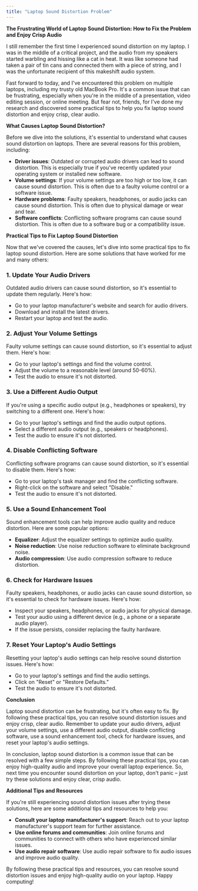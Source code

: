 ```yaml
---
title: "Laptop Sound Distortion Problem"
---
```


**The Frustrating World of Laptop Sound Distortion: How to Fix the Problem and Enjoy Crisp Audio**

I still remember the first time I experienced sound distortion on my laptop. I was in the middle of a critical project, and the audio from my speakers started warbling and hissing like a cat in heat. It was like someone had taken a pair of tin cans and connected them with a piece of string, and I was the unfortunate recipient of this makeshift audio system.

Fast forward to today, and I've encountered this problem on multiple laptops, including my trusty old MacBook Pro. It's a common issue that can be frustrating, especially when you're in the middle of a presentation, video editing session, or online meeting. But fear not, friends, for I've done my research and discovered some practical tips to help you fix laptop sound distortion and enjoy crisp, clear audio.

**What Causes Laptop Sound Distortion?**

Before we dive into the solutions, it's essential to understand what causes sound distortion on laptops. There are several reasons for this problem, including:

*   **Driver issues**: Outdated or corrupted audio drivers can lead to sound distortion. This is especially true if you've recently updated your operating system or installed new software.
*   **Volume settings**: If your volume settings are too high or too low, it can cause sound distortion. This is often due to a faulty volume control or a software issue.
*   **Hardware problems**: Faulty speakers, headphones, or audio jacks can cause sound distortion. This is often due to physical damage or wear and tear.
*   **Software conflicts**: Conflicting software programs can cause sound distortion. This is often due to a software bug or a compatibility issue.

**Practical Tips to Fix Laptop Sound Distortion**

Now that we've covered the causes, let's dive into some practical tips to fix laptop sound distortion. Here are some solutions that have worked for me and many others:

### 1. **Update Your Audio Drivers**

Outdated audio drivers can cause sound distortion, so it's essential to update them regularly. Here's how:

*   Go to your laptop manufacturer's website and search for audio drivers.
*   Download and install the latest drivers.
*   Restart your laptop and test the audio.

### 2. **Adjust Your Volume Settings**

Faulty volume settings can cause sound distortion, so it's essential to adjust them. Here's how:

*   Go to your laptop's settings and find the volume control.
*   Adjust the volume to a reasonable level (around 50-60%).
*   Test the audio to ensure it's not distorted.

### 3. **Use a Different Audio Output**

If you're using a specific audio output (e.g., headphones or speakers), try switching to a different one. Here's how:

*   Go to your laptop's settings and find the audio output options.
*   Select a different audio output (e.g., speakers or headphones).
*   Test the audio to ensure it's not distorted.

### 4. **Disable Conflicting Software**

Conflicting software programs can cause sound distortion, so it's essential to disable them. Here's how:

*   Go to your laptop's task manager and find the conflicting software.
*   Right-click on the software and select "Disable."
*   Test the audio to ensure it's not distorted.

### 5. **Use a Sound Enhancement Tool**

Sound enhancement tools can help improve audio quality and reduce distortion. Here are some popular options:

*   **Equalizer**: Adjust the equalizer settings to optimize audio quality.
*   **Noise reduction**: Use noise reduction software to eliminate background noise.
*   **Audio compression**: Use audio compression software to reduce distortion.

### 6. **Check for Hardware Issues**

Faulty speakers, headphones, or audio jacks can cause sound distortion, so it's essential to check for hardware issues. Here's how:

*   Inspect your speakers, headphones, or audio jacks for physical damage.
*   Test your audio using a different device (e.g., a phone or a separate audio player).
*   If the issue persists, consider replacing the faulty hardware.

### 7. **Reset Your Laptop's Audio Settings**

Resetting your laptop's audio settings can help resolve sound distortion issues. Here's how:

*   Go to your laptop's settings and find the audio settings.
*   Click on "Reset" or "Restore Defaults."
*   Test the audio to ensure it's not distorted.

**Conclusion**

Laptop sound distortion can be frustrating, but it's often easy to fix. By following these practical tips, you can resolve sound distortion issues and enjoy crisp, clear audio. Remember to update your audio drivers, adjust your volume settings, use a different audio output, disable conflicting software, use a sound enhancement tool, check for hardware issues, and reset your laptop's audio settings.

In conclusion, laptop sound distortion is a common issue that can be resolved with a few simple steps. By following these practical tips, you can enjoy high-quality audio and improve your overall laptop experience. So, next time you encounter sound distortion on your laptop, don't panic – just try these solutions and enjoy clear, crisp audio.

**Additional Tips and Resources**

If you're still experiencing sound distortion issues after trying these solutions, here are some additional tips and resources to help you:

*   **Consult your laptop manufacturer's support**: Reach out to your laptop manufacturer's support team for further assistance.
*   **Use online forums and communities**: Join online forums and communities to connect with others who have experienced similar issues.
*   **Use audio repair software**: Use audio repair software to fix audio issues and improve audio quality.

By following these practical tips and resources, you can resolve sound distortion issues and enjoy high-quality audio on your laptop. Happy computing!